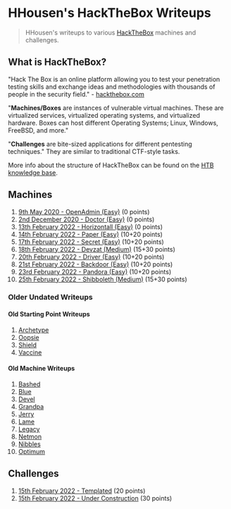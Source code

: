 # HHousen's HackTheBox Writeups

> HHousen's writeups to various [HackTheBox](https://hackthebox.com) machines and challenges.

## What is HackTheBox?

"Hack The Box is an online platform allowing you to test your penetration testing skills and exchange ideas and methodologies with thousands of people in the security field." - [hackthebox.com](https://hackthebox.com)

"**Machines/Boxes** are instances of vulnerable virtual machines. These are virtualized services, virtualized operating systems, and virtualized hardware. Boxes can host different Operating Systems; Linux, Windows, FreeBSD, and more."

"**Challenges** are bite-sized applications for different pentesting techniques." They are similar to traditional CTF-style tasks.

More info about the structure of HackTheBox can be found on the [HTB knowledge base](https://help.hackthebox.com/en/articles/5185158-gs-introduction-to-hack-the-box).

## Machines

1. [9th May 2020 - OpenAdmin (Easy)](Machines/OpenAdmin/README.md) (0 points)
2. [2nd December 2020 - Doctor (Easy)](Machines/Doctor/README.md) (0 points)
3. [13th February 2022 - Horizontall (Easy)](Machines/Horizontall/README.md) (0 points)
4. [14th February 2022 - Paper (Easy)](Machines/Paper/README.md) (10+20 points)
5. [17th February 2022 - Secret (Easy)](Machines/Secret/README.md) (10+20 points)
6. [18th February 2022 - Devzat (Medium)](Machines/Secret/README.md) (15+30 points)
7. [20th February 2022 - Driver (Easy)](Machines/Driver/README.md) (10+20 points)
8. [21st February 2022 - Backdoor (Easy)](Machines/Backdoor/README.md) (10+20 points)
9. [23rd February 2022 - Pandora (Easy)](Machines/Pandora/README.md) (10+20 points)
10. [25th February 2022 - Shibboleth (Medium)](Machines/Shibboleth/README.md) (15+30 points)

### Older Undated Writeups

#### Old Starting Point Writeups

1. [Archetype](Machines/Archetype/README.md)
2. [Oopsie](Machines/Oopsie/README.md)
3. [Shield](Machines/Shield/README.md)
4. [Vaccine](Machines/Vaccine/README.md)

#### Old Machine Writeups

1. [Bashed](Machines/Bashed/README.md)
2. [Blue](Machines/Blue/README.md)
3. [Devel](Machines/Devel/README.md)
4. [Grandpa](Machines/Grandpa/README.md)
5. [Jerry](Machines/Jerry/README.md)
6. [Lame](Machines/Lame/README.md)
7. [Legacy](Machines/Legacy/README.md)
8. [Netmon](Machines/Netmon/README.md)
9. [Nibbles](Machines/Nibbles/README.md)
10. [Optimum](Machines/Optimum/README.md)

## Challenges

1. [15th February 2022 - Templated](Challenges/Web/Templated/README.md) (20 points)
2. [15th February 2022 - Under Construction](Challenges/Web/Templated/README.md) (30 points)
